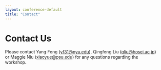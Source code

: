 ```yaml
---
layout: conference-default
title: "Contact"
---
```


# Contact Us


Please contact Yang Feng (yf31@nyu.edu), Qingfeng Liu (qliu@hosei.ac.jp) or Maggie Niu (xiaoyue@psu.edu) for any questions regarding the workshop. 